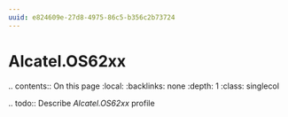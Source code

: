 ```yaml
---
uuid: e824609e-27d8-4975-86c5-b356c2b73724
---
```



# Alcatel.OS62xx

.. contents:: On this page
    :local:
    :backlinks: none
    :depth: 1
    :class: singlecol

.. todo::
    Describe *Alcatel.OS62xx* profile

